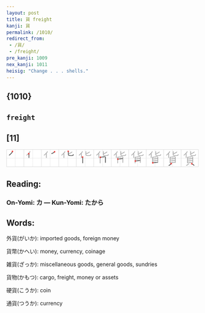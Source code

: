 ```yaml
---
layout: post
title: 貨 freight
kanji: 貨
permalink: /1010/
redirect_from:
 - /貨/
 - /freight/
pre_kanji: 1009
nex_kanji: 1011
heisig: "Change . . . shells."
---
```


## {1010}

## `freight`

## [11]

<div class="stroke"><img src="../images/E8B2A8.png" /></div>

## Reading:

### On-Yomi: カ &mdash; Kun-Yomi: たから

## Words:

外貨(がいか): imported goods, foreign money

貨幣(かへい): money, currency, coinage

雑貨(ざっか): miscellaneous goods, general goods, sundries

貨物(かもつ): cargo, freight, money or assets

硬貨(こうか): coin

通貨(つうか): currency
